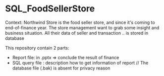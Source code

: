 # SQL_FoodSellerStore

Context: Northwind Store is the food seller store, and since it's coming to end-of-finance year.
The store management want to grab some insight and business situation. 
All their data of seller and transaction .. is stored in database 

This repository contain 2 parts:
- Report file: in .pptx => conclude the result of finance
- SQL query file : description how to get information of report
// The database file (.bak) is absent for privacy reason
